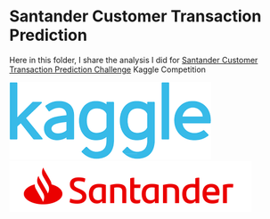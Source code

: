 # Santander Customer Transaction Prediction

Here in this folder, I share the analysis I did for [Santander Customer Transaction Prediction Challenge](https://www.kaggle.com/c/santander-customer-transaction-prediction) Kaggle Competition

![Kaggle](https://github.com/FedericoRaimondi/me/blob/master/Santander_Customer_Transaction_Prediction/data_exploration/Kaggle.png)
![Santander](https://github.com/FedericoRaimondi/me/blob/master/Santander_Customer_Transaction_Prediction/data_exploration/im-wcsanusa-logo-7-19-18.png)
